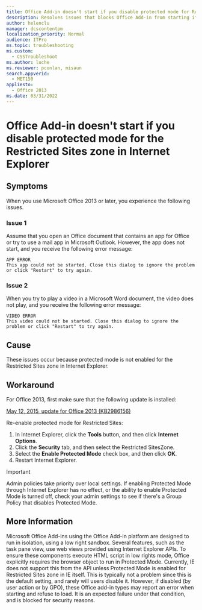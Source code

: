 ```yaml
---
title: Office Add-in doesn't start if you disable protected mode for Restricted Sites zone
description: Resolves issues that blocks Office Add-in from starting if protected mode for the Restricted Sites zone is not enabled in Internet Explorer.
author: helenclu
manager: dcscontentpm
localization_priority: Normal
audience: ITPro
ms.topic: troubleshooting
ms.custom: 
  - CSSTroubleshoot
ms.author: luche
ms.reviewer: pconlan, misaun
search.appverid: 
  - MET150
appliesto: 
  - Office 2013
ms.date: 03/31/2022
---
```


# Office Add-in doesn't start if you disable protected mode for the Restricted Sites zone in Internet Explorer

## Symptoms

When you use Microsoft Office 2013 or later, you experience the following issues.

### Issue 1

Assume that you open an Office document that contains an app for Office or try to use a mail app in Microsoft Outlook. However, the app does not start, and you receive the following error message:

```adoc
APP ERROR
This app could not be started. Close this dialog to ignore the problem or click "Restart" to try again.
```

### Issue 2

When you try to play a video in a Microsoft Word document, the video does not play, and you receive the following error message: 

```adoc
VIDEO ERROR
This video could not be started. Close this dialog to ignore the problem or click "Restart" to try again.
```

## Cause

These issues occur because protected mode is not enabled for the Restricted Sites zone in Internet Explorer. 

## Workaround

For Office 2013, first make sure that the following update is installed:

[May 12, 2015, update for Office 2013 (KB2986156)](https://support.microsoft.com/help/2986156) 

Re-enable protected mode for Restricted Sites: 

1. In Internet Explorer, click the **Tools** button, and then click **Internet Options**.   
2. Click the **Security** tab, and then select the Restricted SitesZone.   
3. Select the **Enable Protected Mode** check box, and then click **OK**.   
4. Restart Internet Explorer.

> [!IMPORTANT]
> Admin policies take priority over local settings. If enabling Protected Mode through Internet Explorer has no effect, or the ability to enable Protected Mode is turned off,  check your admin settings to see if there's a Group Policy that disables Protected Mode.

## More Information

Microsoft Office Add-ins using the Office Add-in platform are designed to run in isolation, using a low right sandbox. Several features, such as the task pane view, use web views provided using Internet Explorer APIs.  To ensure these components execute HTML script in low rights mode, Office explicitly requires the browser object to run in Protected Mode.  Currently, IE does not support this from the API unless Protected Mode is enabled for Restricted Sites zone in IE itself.  This is typically not a problem since this is the default setting, and rarely will users disable it. However, if disabled (by user action or by GPO), these Office add-in types may report an error when starting and refuse to load. It is an expected failure under that condition, and is blocked for security reasons.
